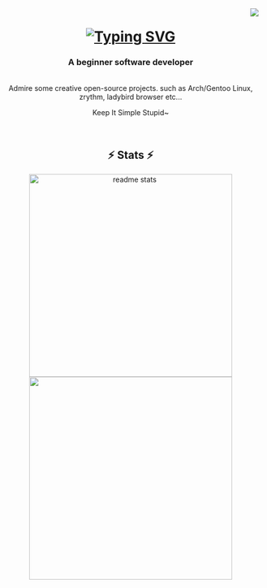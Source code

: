<img align="right" src="https://visitor-badge.laobi.icu/badge?page_id=jindongjie.jindongjie&right_color=yellow" />
<h1 align="center">
   <a href="https://git.io/typing-svg"><img src="http://readme-typing-svg.herokuapp.com?font=Fira+Code&size=22&pause=1000&color=D8A52D&random=true&width=550&lines=%F0%9F%8C%8F%F0%9F%8C%A4%EF%B8%8F+Welcome+to+the+earth+internet+!%F0%9F%AA%90;I+am+ar0m+~+%F0%9F%8C%91%F0%9F%8C%91" alt="Typing SVG" /></a>
</h1>


<h3 align="center">A beginner software developer</h3>

<br/>

<div align="center">
Admire some creative open-source projects.
such as Arch/Gentoo Linux, zrythm, ladybird browser etc...

Keep It Simple Stupid~

</div>

<br>
<h2 align="center">⚡ Stats ⚡</h2>
<div align=center>
  <img width=400 src="https://github-readme-stats.vercel.app/api?username=jindongjie&theme=gruvbox&count_private=true&show_icons=true&rank_icon=github&border_radius=10" alt="readme stats" />
  <br/>
  <a href="https://github.com/Haltroy">
  <img width=400 align="center" src="https://github-readme-stats.vercel.app/api/top-langs/?username=jindongjie&count=10&theme=gruvbox&border_radius=10" />
</a>
  
</div>
